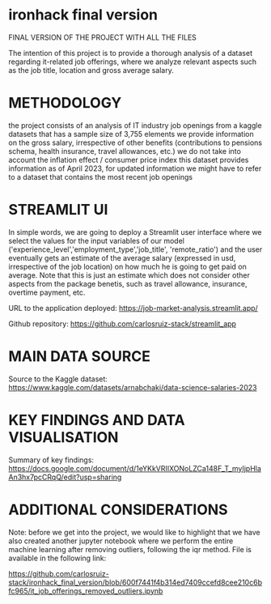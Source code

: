 # ironhack final version
FINAL VERSION OF THE PROJECT WITH ALL THE FILES 

The intention of this project is to provide a thorough analysis of a dataset regarding it-related job offerings, where we analyze relevant aspects such as the job title, location and gross average salary.

# METHODOLOGY

the project consists of an analysis of IT industry job openings from a kaggle datasets that has a sample size of 3,755 elements
we provide information on the gross salary, irrespective of other benefits (contributions to pensions schema, health insurance, travel allowances, etc.)
we do not take into account the inflation effect / consumer price index 
this dataset provides information as of April 2023, for updated information we might have to refer to a dataset that contains the most recent job openings 

# STREAMLIT UI 

In simple words, we are going to deploy a Streamlit user interface where we select the values for the input variables of our model ('experience_level','employment_type','job_title', 'remote_ratio') and the user eventually gets an estimate of the average salary (expressed in usd, irrespective of the job location) on how much he is going to get paid on average. Note that this is just an estimate which does not consider other aspects from the package benetis, such as travel allowance, insurance, overtime payment, etc. 

URL to the application deployed:
https://job-market-analysis.streamlit.app/

Github repository:
https://github.com/carlosruiz-stack/streamlit_app

# MAIN DATA SOURCE

Source to the Kaggle dataset: https://www.kaggle.com/datasets/arnabchaki/data-science-salaries-2023 

# KEY FINDINGS AND DATA VISUALISATION 

Summary of key findings: https://docs.google.com/document/d/1eYKkVRIIXONoLZCa148F_T_myIjpHlaAn3hx7pcCRqQ/edit?usp=sharing 

# ADDITIONAL CONSIDERATIONS 

Note: before we get into the project, we would like to highlight that we have also created another jupyter notebook where we perform the entire machine learning after removing outliers, following the iqr method. File is available in the following link: 

https://github.com/carlosruiz-stack/ironhack_final_version/blob/600f7441f4b314ed7409ccefd8cee210c6bfc965/it_job_offerings_removed_outliers.ipynb 

